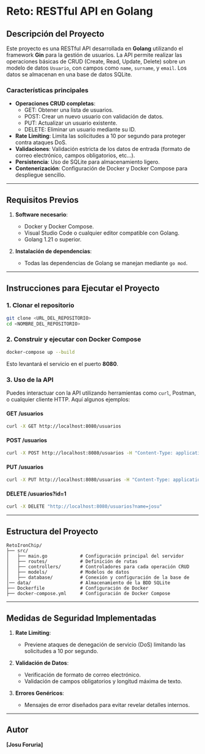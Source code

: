 # Reto: RESTful API en Golang

## Descripción del Proyecto
Este proyecto es una RESTful API desarrollada en **Golang** utilizando el framework **Gin** para la gestión de usuarios. La API permite realizar las operaciones básicas de CRUD (Create, Read, Update, Delete) sobre un modelo de datos `Usuario`, con campos como `name`, `surname`, y `email`. Los datos se almacenan en una base de datos SQLite.

### Características principales
- **Operaciones CRUD completas**:
  - GET: Obtener una lista de usuarios.
  - POST: Crear un nuevo usuario con validación de datos.
  - PUT: Actualizar un usuario existente.
  - DELETE: Eliminar un usuario mediante su ID.
- **Rate Limiting**: Limita las solicitudes a 10 por segundo para proteger contra ataques DoS.
- **Validaciones**: Validación estricta de los datos de entrada (formato de correo electrónico, campos obligatorios, etc...).
- **Persistencia**: Uso de SQLite para almacenamiento ligero.
- **Contenerización**: Configuración de Docker y Docker Compose para despliegue sencillo.

---

## Requisitos Previos
1. **Software necesario**:
   - Docker y Docker Compose.
   - Visual Studio Code o cualquier editor compatible con Golang.
   - Golang 1.21 o superior.

2. **Instalación de dependencias**:
   - Todas las dependencias de Golang se manejan mediante `go mod`.

---

## Instrucciones para Ejecutar el Proyecto

### 1. Clonar el repositorio
```bash
git clone <URL_DEL_REPOSITORIO>
cd <NOMBRE_DEL_REPOSITORIO>
```

### 2. Construir y ejecutar con Docker Compose
```bash
docker-compose up --build
```
Esto levantará el servicio en el puerto **8080**.

### 3. Uso de la API
Puedes interactuar con la API utilizando herramientas como `curl`, Postman, o cualquier cliente HTTP. Aquí algunos ejemplos:

#### **GET /usuarios**
```bash
curl -X GET http://localhost:8080/usuarios
```

#### **POST /usuarios**
```bash
curl -X POST http://localhost:8080/usuarios -H "Content-Type: application/json" -d '{"name":"Mokel", "surname":"Foruria", "email":"lol@gmail.com"}'
```

#### **PUT /usuarios**
```bash
curl -X PUT http://localhost:8080/usuarios -H "Content-Type: application/json" -d '{"name":"josul", "surname":"Smith", "email":"john.smith@example.com"}'
```

#### **DELETE /usuarios?id=1**
```bash
curl -X DELETE "http://localhost:8080/usuarios?name=josu"
```

---

## Estructura del Proyecto
```
RetoIronChip/
├── src/
│   ├── main.go            # Configuración principal del servidor
│   ├── routes/            # Definición de rutas
│   ├── controllers/       # Controladores para cada operación CRUD
│   ├── models/            # Modelos de datos
│   ├── database/          # Conexión y configuración de la base de │── data/                  # Almacenamiento de la BDD SQLite
├── Dockerfile             # Configuración de Docker
├── docker-compose.yml     # Configuración de Docker Compose
```

---

## Medidas de Seguridad Implementadas
1. **Rate Limiting**:
   - Previene ataques de denegación de servicio (DoS) limitando las solicitudes a 10 por segundo.

2. **Validación de Datos**:
   - Verificación de formato de correo electrónico.
   - Validación de campos obligatorios y longitud máxima de texto.

3. **Errores Genéricos**:
   - Mensajes de error diseñados para evitar revelar detalles internos.

---

## Autor
**[Josu Foruria]**
